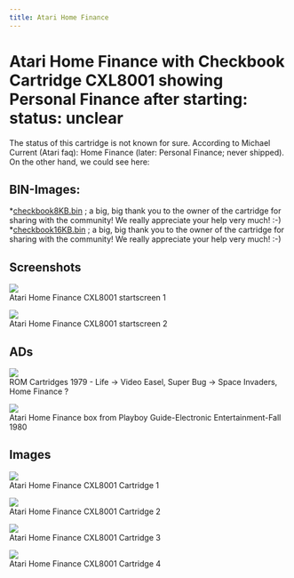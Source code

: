 ```yaml
---
title: Atari Home Finance
---
```

# Atari Home Finance with Checkbook Cartridge CXL8001 showing Personal Finance after starting: status: unclear  
The status of this cartridge is not known for sure. According to Michael Current (Atari faq): Home Finance (later: Personal Finance; never shipped). On the other hand, we could see here:  
  
## BIN-Images:  
*[checkbook8KB.bin](attachments/checkbook8KB.bin) ; a big, big thank you to the owner of the cartridge for sharing with the community! We really appreciate your help very much! :-)  
*[checkbook16KB.bin](attachments/checkbook16KB.bin) ; a big, big thank you to the owner of the cartridge for sharing with the community! We really appreciate your help very much! :-)  
  
## Screenshots  
![](attachments/atari000.jpg)  
Atari Home Finance CXL8001 startscreen 1  
  
![](attachments/Personal+Finance.jpg)  
Atari Home Finance CXL8001 startscreen 2  
  
## ADs  
![](attachments/ROM+Cartridges.jpg)  
ROM Cartridges 1979 - Life -> Video Easel, Super Bug -> Space Invaders, Home Finance ?  
  
![](attachments/Atari+Home+Finance-Fall+1980.jpg)  
Atari Home Finance box from Playboy Guide-Electronic Entertainment-Fall 1980  
  
## Images  
![](attachments/Checkbook+CXL8001-2.jpg)  
Atari Home Finance CXL8001 Cartridge 1  
  
![](attachments/Checkbook+CXL8001-3.jpg)  
Atari Home Finance CXL8001 Cartridge 2  
  
![](attachments/Checkbook+CXL8001-4.jpg)  
Atari Home Finance CXL8001 Cartridge 3  
  
![](attachments/Checkbook+CXL8001-5.jpg)  
Atari Home Finance CXL8001 Cartridge 4  
